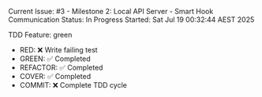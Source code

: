 Current Issue: #3 - Milestone 2: Local API Server - Smart Hook Communication
Status: In Progress
Started: Sat Jul 19 00:32:44 AEST 2025

TDD Feature: green
- RED: ❌ Write failing test
- GREEN: ✅ Completed
- REFACTOR: ✅ Completed
- COVER: ✅ Completed
- COMMIT: ❌ Complete TDD cycle
